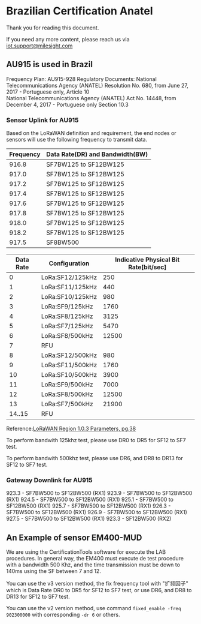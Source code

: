 # Brazilian Certification Anatel

Thank you for reading this document. 

If you need any more content, please reach us via iot.support@milesight.com

## AU915 is used in Brazil

Frequency Plan: AU915-928
Regulatory Documents: National Telecommunications Agency (ANATEL) Resolution No. 680, from June 27, 2017 - Portuguese only, Article 10  
National Telecommunications Agency (ANATEL) Act No. 14448, from December 4, 2017 - Portuguese only Section 10.3

### Sensor Uplink for AU915

Based on the LoRaWAN definition and requirement, the end nodes or sensors will use the following frequency to transmit data.

|Frequency|Data Rate(DR) and Bandwidth(BW)|
|---|---|
|916.8|SF7BW125 to SF12BW125|
|917.0|SF7BW125 to SF12BW125|
|917.2|SF7BW125 to SF12BW125|
|917.4|SF7BW125 to SF12BW125|
|917.6|SF7BW125 to SF12BW125|
|917.8|SF7BW125 to SF12BW125|
|918.0|SF7BW125 to SF12BW125|
|918.2|SF7BW125 to SF12BW125|
|917.5|SF8BW500|

|Data Rate|Configuration|Indicative Physical Bit Rate\[bit/sec\]|
|---|---|---|
|0|LoRa:SF12/125kHz|250|
|1|LoRa:SF11/125kHz|440|
|2|LoRa:SF10/125kHz|980|
|3|LoRa:SF9/125kHz|1760|
|4|LoRa:SF8/125kHz|3125|
|5|LoRa:SF7/125kHz|5470|
|6|LoRa:SF8/500kHz|12500|
|7|RFU||
|8|LoRa:SF12/500kHz|980|
|9|LoRa:SF11/500kHz|1760|
|10|LoRa:SF10/500kHz|3900|
|11|LoRa:SF9/500kHz|7000|
|12|LoRa:SF8/500kHz|12500|
|13|LoRa:SF7/500kHz|21900|
|14..15|RFU||

Reference:[LoRaWAN Region 1.0.3 Parameters, pg.38](https://lora-alliance.org/wp-content/uploads/2020/11/lorawan_regional_parameters_v1.0.3reva_0.pdf)

To perform bandwith 125khz test, please use DR0 to DR5 for SF12 to SF7 test.

To perform bandwith 500khz test, please use DR6, and DR8 to DR13 for SF12 to SF7 test.

### Gateway Downlink for AU915

923.3 - SF7BW500 to SF12BW500 (RX1)
923.9 - SF7BW500 to SF12BW500 (RX1)
924.5 - SF7BW500 to SF12BW500 (RX1)
925.1 - SF7BW500 to SF12BW500 (RX1)
925.7 - SF7BW500 to SF12BW500 (RX1)
926.3 - SF7BW500 to SF12BW500 (RX1)
926.9 - SF7BW500 to SF12BW500 (RX1)
927.5 - SF7BW500 to SF12BW500 (RX1)
923.3 - SF12BW500 (RX2)

## An Example of sensor EM400-MUD

We are using the CertificationTools software for execute the LAB procedures.
In general way, the EM400 must execute de test procedure with a bandwidth 500 Khz, and the time transmission must be down to 140ms using the SF between 7 and 12.

You can use the v3 version method, the fix frequency tool with "扩频因子" which is Data Rate DR0 to DR5 for SF12 to SF7 test, or use DR6, and DR8 to DR13 for SF12 to SF7 test.

You can use the v2 version method, use command `fixed_enable -freq 902300000` with corresponding `-dr 6` or others. 